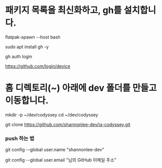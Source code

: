# 패키지 목록을 최신화하고, gh를 설치합니다.
flatpak-spawn --host bash

sudo apt install gh -y

gh auth login

https://github.com/login/device

# 홈 디렉토리(~) 아래에 dev 폴더를 만들고 이동합니다.
mkdir -p ~/dev/codyssey
cd ~/dev/codyssey

git clone https://github.com/shannonlee-dev/ia-codyssey.git


### push 하는 법

git config --global user.name "shannonlee-dev"

git config --global user.email "님의 GitHub 이메일 주소"
